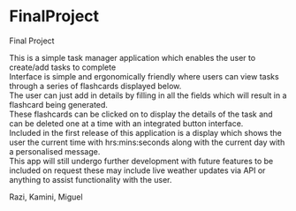 # FinalProject

Final Project 

This is a simple task manager application which enables the user to create/add tasks to complete <br />
Interface is simple and ergonomically friendly where users can view tasks through a series of flashcards displayed below. <br />
The user can just add in details by filling in all the fields which will result in a flashcard being generated. <br />
These flashcards can be clicked on to display the details of the task and can be deleted one at a time with an integrated button interface. <br />
Included in the first release of this application is a display which shows the user the current time with hrs:mins:seconds along with the current day with a personalised message. <br />
This app will still undergo further development with future features to be included on request these may include live weather updates via API or anything to assist functionality with the user. <br />

Razi, Kamini, Miguel 
